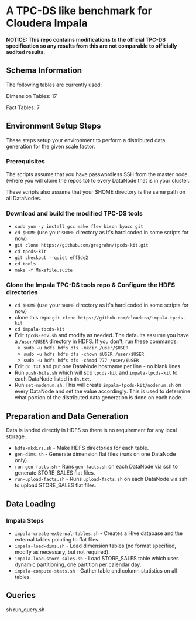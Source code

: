 # A TPC-DS like benchmark for Cloudera Impala


**NOTICE: This repo contains modifications to the official TPC-DS specification so any results from this are not comparable to officially audited results.**

## Schema Information

The following tables are currently used:

Dimension Tables: 17

Fact Tables: 7


## Environment Setup Steps

These steps setup your environment to perform a distributed data generation for the given
scale factor.

### Prerequisites

The scripts assume that you have passwordless SSH from the master node (where you will clone the repos to) to every DataNode that is in your cluster.

These scripts also assume that your $HOME directory is the same path on all DataNodes.

### Download and build the modified TPC-DS tools

* `sudo yum -y install gcc make flex bison byacc git`
* `cd $HOME` (use your `$HOME` directory as it's hard coded in some scripts for now)
* `git clone https://github.com/gregrahn/tpcds-kit.git`
* `cd tpcds-kit`
* `git checkout --quiet eff5de2`
* `cd tools`
* `make -f Makefile.suite`

### Clone the Impala TPC-DS tools repo & Configure the HDFS directories

* `cd $HOME` (use your `$HOME` directory as it's hard coded in some scripts for now)
* clone this repo `git clone https://github.com/cloudera/impala-tpcds-kit`
* `cd impala-tpcds-kit`
* Edit `tpcds-env.sh` and modify as needed.  The defaults assume you have a `/user/$USER` directory in HDFS.  If you don't, run these commands:
  * `sudo -u hdfs hdfs dfs -mkdir /user/$USER`
  * `sudo -u hdfs hdfs dfs -chown $USER /user/$USER`
  * `sudo -u hdfs hdfs dfs -chmod 777 /user/$USER`
* Edit `dn.txt` and put one DataNode hostname per line - no blank lines.
* Run `push-bits.sh` which will scp `tpcds-kit` and `impala-tpcds-kit` to each DataNode listed in `dn.txt`.
* Run `set-nodenum.sh`.  This will create `impala-tpcds-kit/nodenum.sh` on every DataNode and set the value accordingly.  This is used to determine what portion of the distributed data generation is done on each node.

## Preparation and Data Generation

Data is landed directly in HDFS so there is no requirement for any local storage.

* `hdfs-mkdirs.sh` - Make HDFS directories for each table.
* `gen-dims.sh` - Generate dimension flat files (runs on one DataNode only).
* `run-gen-facts.sh` - Runs `gen-facts.sh` on each DataNode via ssh to generate STORE_SALES flat files.
* `run-upload-facts.sh` - Runs `upload-facts.sh` on each DataNode via ssh to upload STORE_SALES flat files.

## Data Loading

### Impala Steps
* `impala-create-external-tables.sh` - Creates a Hive database and the external tables pointing to flat files.
* `impala-load-dims.sh` - Load dimension tables (no format specified, modify as necessary, but not required).
* `impala-load-store_sales.sh` - Load STORE_SALES table which uses dynamic partitioning, one partition per calendar day.
* `impala-compute-stats.sh` - Gather table and column statistics on all tables.

## Queries

sh run_query.sh
